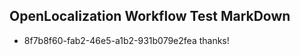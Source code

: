 ## OpenLocalization Workflow Test MarkDown
* 8f7b8f60-fab2-46e5-a1b2-931b079e2fea thanks!

<!--HONumber=Jul16_HO3-->


